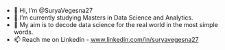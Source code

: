 - 👋 Hi, I’m @SuryaVegesna27
- 👀 I’m currently studying Masters in Data Science and Analytics.
- 🌱 My aim is to decode data science for the real world in the most simple words. 
- 📫 Reach me on Linkedin - www.linkedin.com/in/suryavegesna27


